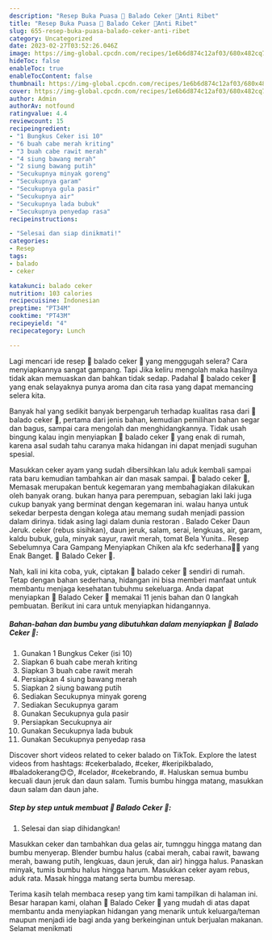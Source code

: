 ```yaml
---
description: "Resep Buka Puasa 💖 Balado Ceker 💖Anti Ribet"
title: "Resep Buka Puasa 💖 Balado Ceker 💖Anti Ribet"
slug: 655-resep-buka-puasa-balado-ceker-anti-ribet
category: Uncategorized
date: 2023-02-27T03:52:26.046Z
image: https://img-global.cpcdn.com/recipes/1e6b6d874c12af03/680x482cq70/balado-ceker-foto-resep-utama.jpg
hideToc: false
enableToc: true
enableTocContent: false
thumbnail: https://img-global.cpcdn.com/recipes/1e6b6d874c12af03/680x482cq70/balado-ceker-foto-resep-utama.jpg
cover: https://img-global.cpcdn.com/recipes/1e6b6d874c12af03/680x482cq70/balado-ceker-foto-resep-utama.jpg
author: Admin
authorAv: notfound
ratingvalue: 4.4
reviewcount: 15
recipeingredient:
- "1 Bungkus Ceker isi 10"
- "6 buah cabe merah kriting"
- "3 buah cabe rawit merah"
- "4 siung bawang merah"
- "2 siung bawang putih"
- "Secukupnya minyak goreng"
- "Secukupnya garam"
- "Secukupnya gula pasir"
- "Secukupnya air"
- "Secukupnya lada bubuk"
- "Secukupnya penyedap rasa"
recipeinstructions:

- "Selesai dan siap dinikmati!"
categories:
- Resep
tags:
- balado
- ceker

katakunci: balado ceker 
nutrition: 103 calories
recipecuisine: Indonesian
preptime: "PT34M"
cooktime: "PT43M"
recipeyield: "4"
recipecategory: Lunch

---
```



Lagi mencari ide resep 💖 balado ceker 💖 yang menggugah selera? Cara menyiapkannya sangat gampang. Tapi Jika keliru mengolah maka hasilnya tidak akan memuaskan dan bahkan tidak sedap. Padahal 💖 balado ceker 💖 yang enak selayaknya punya aroma dan cita rasa yang dapat memancing selera kita.


Banyak hal yang sedikit banyak berpengaruh terhadap kualitas rasa dari 💖 balado ceker 💖, pertama dari jenis bahan, kemudian pemilihan bahan segar dan bagus, sampai cara mengolah dan menghidangkannya. Tidak usah bingung kalau ingin menyiapkan 💖 balado ceker 💖 yang enak di rumah, karena asal sudah tahu caranya maka hidangan ini dapat menjadi suguhan spesial.

Masukkan ceker ayam yang sudah dibersihkan lalu aduk kembali sampai rata baru kemudian tambahkan air dan masak sampai. 💖 balado ceker 💖, Memasak merupakan bentuk kegemaran yang membahagiakan dilakukan oleh banyak orang. bukan hanya para perempuan, sebagian laki laki juga cukup banyak yang berminat dengan kegemaran ini. walau hanya untuk sekedar berpesta dengan kolega atau memang sudah menjadi passion dalam dirinya. tidak asing lagi dalam dunia restoran . Balado Ceker Daun Jeruk. ceker (rebus sisihkan), daun jeruk, salam, serai, lengkuas, air, garam, kaldu bubuk, gula, minyak sayur, rawit merah, tomat Bela Yunita.. Resep Sebelumnya Cara Gampang Menyiapkan Chiken ala kfc sederhana💖💖 yang Enak Banget. 💖 Balado Ceker 💖.


Nah, kali ini kita coba, yuk, ciptakan 💖 balado ceker 💖 sendiri di rumah. Tetap dengan bahan sederhana, hidangan ini bisa memberi manfaat untuk membantu menjaga kesehatan tubuhmu sekeluarga. Anda dapat menyiapkan 💖 Balado Ceker 💖 memakai 11 jenis bahan dan 0 langkah pembuatan. Berikut ini cara untuk menyiapkan hidangannya.

<!--inarticleads1-->

##### Bahan-bahan dan bumbu yang dibutuhkan dalam menyiapkan 💖 Balado Ceker 💖:

1. Gunakan 1 Bungkus Ceker (isi 10)
1. Siapkan 6 buah cabe merah kriting
1. Siapkan 3 buah cabe rawit merah
1. Persiapkan 4 siung bawang merah
1. Siapkan 2 siung bawang putih
1. Sediakan Secukupnya minyak goreng
1. Sediakan Secukupnya garam
1. Gunakan Secukupnya gula pasir
1. Persiapkan Secukupnya air
1. Gunakan Secukupnya lada bubuk
1. Gunakan Secukupnya penyedap rasa


Discover short videos related to ceker balado on TikTok. Explore the latest videos from hashtags: #cekerbalado, #ceker, #keripikbalado, #baladokerang😊😊, #celador, #cekebrando, #. Haluskan semua bumbu kecuali daun jeruk dan daun salam. Tumis bumbu hingga matang, masukkan daun salam dan daun jahe. 

<!--inarticleads2-->

##### Step by step untuk membuat 💖 Balado Ceker 💖:


1. Selesai dan siap dihidangkan!

Masukkan ceker dan tambahkan dua gelas air, tumnggu hingga matang dan bumbu menyerap. Blender bumbu halus (cabai merah, cabai rawit, bawang merah, bawang putih, lengkuas, daun jeruk, dan air) hingga halus. Panaskan minyak, tumis bumbu halus hingga harum. Masukkan ceker ayam rebus, aduk rata. Masak hingga matang serta bumbu meresap. 

Terima kasih telah membaca resep yang tim kami tampilkan di halaman ini. Besar harapan kami, olahan 💖 Balado Ceker 💖 yang mudah di atas dapat membantu anda menyiapkan hidangan yang menarik untuk keluarga/teman maupun menjadi ide bagi anda yang berkeinginan untuk berjualan makanan. Selamat menikmati
